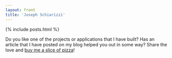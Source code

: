 ```yaml
---
layout: front
title: 'Joseph Schiarizzi'
---
```


{% include posts.html %}

Do you like one of the projects or applications that I have built? Has an article that I have posted on my blog helped you out in some way? Share the love and [buy me a slice of pizza](https//paypal.me/JosephSchiarizzi)!


